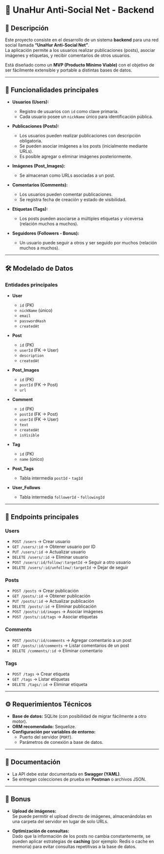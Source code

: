 # 📌 UnaHur Anti-Social Net - Backend

## 📝 Descripción
Este proyecto consiste en el desarrollo de un sistema **backend** para una red social llamada **“UnaHur Anti-Social Net”**.  
La aplicación permite a los usuarios realizar publicaciones (posts), asociar imágenes y etiquetas, y recibir comentarios de otros usuarios.  

Está diseñado como un **MVP (Producto Mínimo Viable)** con el objetivo de ser fácilmente extensible y portable a distintas bases de datos.  

---

## 🚀 Funcionalidades principales
- **Usuarios (Users):**  
  - Registro de usuarios con `id` como clave primaria.  
  - Cada usuario posee un `nickName` único para identificación pública.  

- **Publicaciones (Posts):**  
  - Los usuarios pueden realizar publicaciones con descripción obligatoria.  
  - Se pueden asociar imágenes a los posts (inicialmente mediante URLs).  
  - Es posible agregar o eliminar imágenes posteriormente.  

- **Imágenes (Post_Images):**  
  - Se almacenan como URLs asociadas a un post.  

- **Comentarios (Comments):**  
  - Los usuarios pueden comentar publicaciones.  
  - Se registra fecha de creación y estado de visibilidad.  

- **Etiquetas (Tags):**  
  - Los posts pueden asociarse a múltiples etiquetas y viceversa (relación muchos a muchos).  

- **Seguidores (Followers - Bonus):**  
  - Un usuario puede seguir a otros y ser seguido por muchos (relación muchos a muchos).  

---

## 🛠️ Modelado de Datos

### Entidades principales
- **User**  
  - `id` (PK)  
  - `nickName` (único)  
  - `email`  
  - `passwordHash`  
  - `createdAt`  

- **Post**  
  - `id` (PK)  
  - `userId` (FK → User)  
  - `description`  
  - `createdAt`  

- **Post_Images**  
  - `id` (PK)  
  - `postId` (FK → Post)  
  - `url`  

- **Comment**  
  - `id` (PK)  
  - `postId` (FK → Post)  
  - `userId` (FK → User)  
  - `text`  
  - `createdAt`  
  - `isVisible`  

- **Tag**  
  - `id` (PK)  
  - `name` (único)  

- **Post_Tags**  
  - Tabla intermedia `postId` - `tagId`  

- **User_Follows**  
  - Tabla intermedia `followerId` - `followingId`  

---

## 🔗 Endpoints principales

### Users
- `POST /users` → Crear usuario  
- `GET /users/:id` → Obtener usuario por ID  
- `PUT /users/:id` → Actualizar usuario  
- `DELETE /users/:id` → Eliminar usuario  
- `POST /users/:id/follow/:targetId` → Seguir a otro usuario  
- `DELETE /users/:id/unfollow/:targetId` → Dejar de seguir  

### Posts
- `POST /posts` → Crear publicación  
- `GET /posts/:id` → Obtener publicación  
- `PUT /posts/:id` → Actualizar publicación  
- `DELETE /posts/:id` → Eliminar publicación  
- `POST /posts/:id/images` → Asociar imágenes  
- `POST /posts/:id/tags` → Asociar etiquetas  

### Comments
- `POST /posts/:id/comments` → Agregar comentario a un post  
- `GET /posts/:id/comments` → Listar comentarios de un post  
- `DELETE /comments/:id` → Eliminar comentario  

### Tags
- `POST /tags` → Crear etiqueta  
- `GET /tags` → Listar etiquetas  
- `DELETE /tags/:id` → Eliminar etiqueta  

---

## ⚙️ Requerimientos Técnicos
- **Base de datos:** SQLite (con posibilidad de migrar fácilmente a otro motor).  
- **ORM recomendado:** Sequelize.  
- **Configuración por variables de entorno:**  
  - Puerto del servidor (`PORT`).  
  - Parámetros de conexión a base de datos.  

---

## 📑 Documentación
- La API debe estar documentada en **Swagger (YAML)**.  
- Se entregan colecciones de prueba en **Postman** o archivos JSON.  

---

## 🎁 Bonus
- **Upload de imágenes:**  
  Se puede permitir el upload directo de imágenes, almacenándolas en una carpeta del servidor en lugar de solo URLs.  

- **Optimización de consultas:**  
  Dado que la información de los posts no cambia constantemente, se pueden aplicar estrategias de **caching** (por ejemplo: Redis o cache en memoria) para evitar consultas repetitivas a la base de datos.